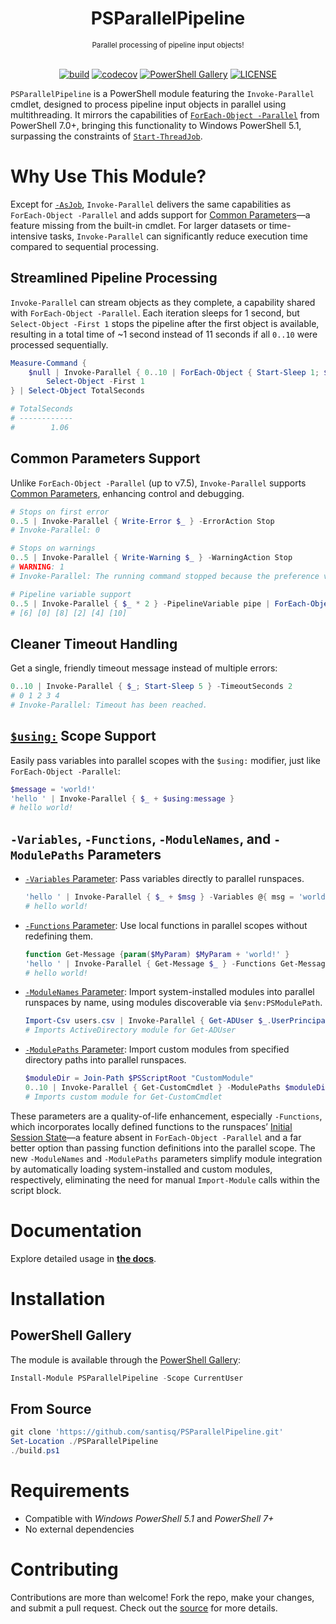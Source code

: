 <h1 align="center">PSParallelPipeline</h1>
<div align="center">
<sub>Parallel processing of pipeline input objects!</sub>
<br /><br />

[![build](https://github.com/santisq/PSParallelPipeline/actions/workflows/ci.yml/badge.svg)](https://github.com/santisq/PSParallelPipeline/actions/workflows/ci.yml)
[![codecov](https://codecov.io/gh/santisq/PSParallelPipeline/branch/main/graph/badge.svg?token=b51IOhpLfQ)](https://codecov.io/gh/santisq/PSParallelPipeline)
[![PowerShell Gallery](https://img.shields.io/powershellgallery/v/PSParallelPipeline?label=gallery)](https://www.powershellgallery.com/packages/PSParallelPipeline)
[![LICENSE](https://img.shields.io/github/license/santisq/PSParallelPipeline)](https://github.com/santisq/PSParallelPipeline/blob/main/LICENSE)

</div>

`PSParallelPipeline` is a PowerShell module featuring the `Invoke-Parallel` cmdlet, designed to process pipeline input objects in parallel using multithreading. It mirrors the capabilities of [`ForEach-Object -Parallel`](https://learn.microsoft.com/en-us/powershell/module/microsoft.powershell.core/foreach-object) from PowerShell 7.0+, bringing this functionality to Windows PowerShell 5.1, surpassing the constraints of [`Start-ThreadJob`](https://learn.microsoft.com/en-us/powershell/module/threadjob/start-threadjob).

# Why Use This Module?

Except for [`-AsJob`](https://learn.microsoft.com/en-us/powershell/module/microsoft.powershell.core/foreach-object?view=powershell-7.4#-asjob), `Invoke-Parallel` delivers the same capabilities as `ForEach-Object -Parallel` and adds support for [Common Parameters](https://learn.microsoft.com/en-us/powershell/module/microsoft.powershell.core/about/about_commonparameters)—a feature missing from the built-in cmdlet. For larger datasets or time-intensive tasks, `Invoke-Parallel` can significantly reduce execution time compared to sequential processing.

## Streamlined Pipeline Processing

`Invoke-Parallel` can stream objects as they complete, a capability shared with `ForEach-Object -Parallel`. Each iteration sleeps for 1 second, but `Select-Object -First 1` stops the pipeline after the first object is available, resulting in a total time of ~1 second instead of 11 seconds if all `0..10` were processed sequentially.

```powershell
Measure-Command {
    $null | Invoke-Parallel { 0..10 | ForEach-Object { Start-Sleep 1; $_ } } |
        Select-Object -First 1
} | Select-Object TotalSeconds

# TotalSeconds
# ------------
#        1.06
```

## Common Parameters Support

Unlike `ForEach-Object -Parallel` (up to v7.5), `Invoke-Parallel` supports [Common Parameters](https://learn.microsoft.com/en-us/powershell/module/microsoft.powershell.core/about/about_commonparameters), enhancing control and debugging.

```powershell
# Stops on first error
0..5 | Invoke-Parallel { Write-Error $_ } -ErrorAction Stop
# Invoke-Parallel: 0

# Stops on warnings
0..5 | Invoke-Parallel { Write-Warning $_ } -WarningAction Stop
# WARNING: 1
# Invoke-Parallel: The running command stopped because the preference variable "WarningPreference" is set to Stop: 1

# Pipeline variable support
0..5 | Invoke-Parallel { $_ * 2 } -PipelineVariable pipe | ForEach-Object { "[$pipe]" }
# [6] [0] [8] [2] [4] [10]
```

## Cleaner Timeout Handling

Get a single, friendly timeout message instead of multiple errors:

```powershell
0..10 | Invoke-Parallel { $_; Start-Sleep 5 } -TimeoutSeconds 2
# 0 1 2 3 4
# Invoke-Parallel: Timeout has been reached.
```

## [`$using:`](https://learn.microsoft.com/en-us/powershell/module/microsoft.powershell.core/about/about_scopes#the-using-scope-modifier) Scope Support

Easily pass variables into parallel scopes with the `$using:` modifier, just like `ForEach-Object -Parallel`:

```powershell
$message = 'world!'
'hello ' | Invoke-Parallel { $_ + $using:message }
# hello world!
```

## `-Variables`, `-Functions`, `-ModuleNames`, and `-ModulePaths` Parameters

- [`-Variables` Parameter](./docs/en-US/Invoke-Parallel.md#-variables): Pass variables directly to parallel runspaces.

    ```powershell
    'hello ' | Invoke-Parallel { $_ + $msg } -Variables @{ msg = 'world!' }
    # hello world!
    ```

- [`-Functions` Parameter](./docs/en-US/Invoke-Parallel.md#-functions): Use local functions in parallel scopes without redefining them.

    ```powershell
    function Get-Message {param($MyParam) $MyParam + 'world!' }
    'hello ' | Invoke-Parallel { Get-Message $_ } -Functions Get-Message
    # hello world!
    ```

- [`-ModuleNames` Parameter](./docs/en-US/Invoke-Parallel.md#-modulenames): Import system-installed modules into parallel runspaces by name, using modules discoverable via `$env:PSModulePath`.

    ```powershell
    Import-Csv users.csv | Invoke-Parallel { Get-ADUser $_.UserPrincipalName } -ModuleNames ActiveDirectory
    # Imports ActiveDirectory module for Get-ADUser
    ```

- [`-ModulePaths` Parameter](./docs/en-US/Invoke-Parallel.md#-modulepaths): Import custom modules from specified directory paths into parallel runspaces.

    ```powershell
    $moduleDir = Join-Path $PSScriptRoot "CustomModule"
    0..10 | Invoke-Parallel { Get-CustomCmdlet } -ModulePaths $moduleDir
    # Imports custom module for Get-CustomCmdlet
    ```

These parameters are a quality-of-life enhancement, especially `-Functions`, which incorporates locally defined functions to the runspaces’ [Initial Session State](https://learn.microsoft.com/en-us/dotnet/api/system.management.automation.runspaces.initialsessionstate)—a feature absent in `ForEach-Object -Parallel` and a far better option than passing function definitions into the parallel scope. The new `-ModuleNames` and `-ModulePaths` parameters simplify module integration by automatically loading system-installed and custom modules, respectively, eliminating the need for manual `Import-Module` calls within the script block.

# Documentation

Explore detailed usage in [__the docs__](./docs/en-US/Invoke-Parallel.md).

# Installation

## PowerShell Gallery

The module is available through the [PowerShell Gallery](https://www.powershellgallery.com/packages/PSParallelPipeline):

```powershell
Install-Module PSParallelPipeline -Scope CurrentUser
```

## From Source

```powershell
git clone 'https://github.com/santisq/PSParallelPipeline.git'
Set-Location ./PSParallelPipeline
./build.ps1
```

# Requirements

- Compatible with _Windows PowerShell 5.1_ and _PowerShell 7+_
- No external dependencies

# Contributing

Contributions are more than welcome! Fork the repo, make your changes, and submit a pull request. Check out the [source](./src/PSParallelPipeline/) for more details.
